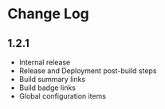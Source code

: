 # Change Log #

## 1.2.1 ##
* Internal release
* Release and Deployment post-build steps
* Build summary links
* Build badge links
* Global configuration items